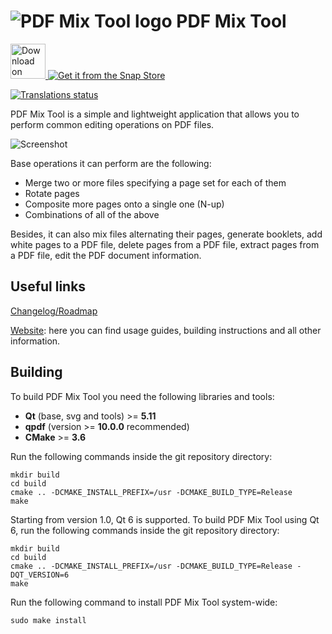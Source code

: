 # ![PDF Mix Tool logo](https://scarpetta.eu/pdfmixtool/icon.svg) PDF Mix Tool

<a href='https://flathub.org/apps/details/eu.scarpetta.PDFMixTool'>
    <img height='56' alt='Download on Flathub' src='https://flathub.org/assets/badges/flathub-badge-en.png'/>
</a>
<a href="https://snapcraft.io/pdfmixtool">
    <img alt="Get it from the Snap Store" src="https://snapcraft.io/static/images/badges/en/snap-store-black.svg" />
</a>
<p>
    <a href="https://hosted.weblate.org/engage/pdf-mix-tool/?utm_source=widget">
        <img src="https://hosted.weblate.org/widgets/pdf-mix-tool/-/svg-badge.svg" alt="Translations status" />
    </a>
</p>

PDF Mix Tool is a simple and lightweight application that allows you to
perform common editing operations on PDF files.

![Screenshot](https://scarpetta.eu/pdfmixtool/merge_files.png)

Base operations it can perform are the following:

- Merge two or more files specifying a page set for each of them
- Rotate pages
- Composite more pages onto a single one (N-up)
- Combinations of all of the above

Besides, it can also mix files alternating their pages, generate booklets,
add white pages to a PDF file, delete pages from a PDF file, extract pages
from a PDF file, edit the PDF document information.

## Useful links
[Changelog/Roadmap](CHANGELOG.md)

[Website](https://scarpetta.eu/pdfmixtool/): here you can find usage
guides, building instructions and all other information.

## Building
To build PDF Mix Tool you need the following libraries and tools:

- **Qt** (base, svg and tools) >= **5.11**
- **qpdf** (version >= **10.0.0** recommended)
- **CMake** >= **3.6**

Run the following commands inside the git repository directory:

```
mkdir build
cd build
cmake .. -DCMAKE_INSTALL_PREFIX=/usr -DCMAKE_BUILD_TYPE=Release
make
```

Starting from version 1.0, Qt 6 is supported. To build PDF Mix Tool using
Qt 6, run the following commands inside the git repository directory:

```
mkdir build
cd build
cmake .. -DCMAKE_INSTALL_PREFIX=/usr -DCMAKE_BUILD_TYPE=Release -DQT_VERSION=6
make
```

Run the following command to install PDF Mix Tool system-wide:

```
sudo make install
```
